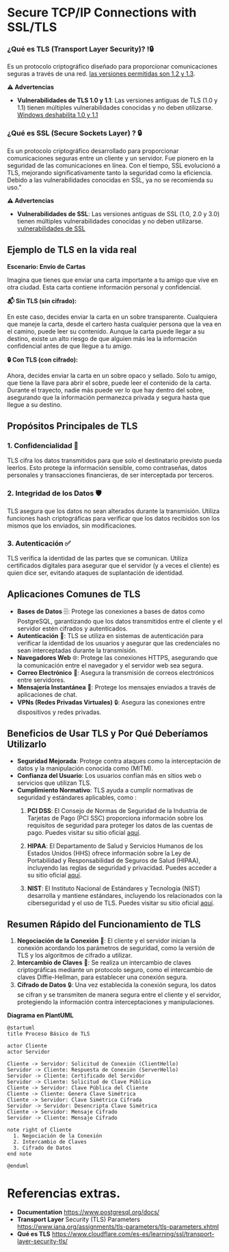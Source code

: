
# Secure TCP/IP Connections with SSL/TLS 

### ¿Qué es TLS (Transport Layer Security)? !🔒
Es un protocolo criptográfico diseñado para proporcionar comunicaciones seguras a través de una red.   [las versiones permitidas son 1.2 y 1.3](https://documentation.meraki.com/General_Administration/Privacy_and_Security/TLS_Protocol_and_Compliance_Standards).

**⚠️ Advertencias**
  - **Vulnerabilidades de TLS 1.0 y 1.1**: Las versiones antiguas de TLS (1.0 y 1.1) tienen múltiples vulnerabilidades conocidas y no deben utilizarse.  [Windows deshabilita 1.0 y 1.1 ](https://learn.microsoft.com/es-es/lifecycle/announcements/transport-layer-security-1x-disablement)

### ¿Qué es SSL (Secure Sockets Layer) ? 🔒
Es un protocolo criptográfico desarrollado para proporcionar comunicaciones seguras entre un cliente y un servidor. Fue pionero en la seguridad de las comunicaciones en línea. Con el tiempo, SSL evolucionó a TLS, mejorando significativamente tanto la seguridad como la eficiencia. Debido a las vulnerabilidades conocidas en SSL, ya no se recomienda su uso."

**⚠️ Advertencias**
  - **Vulnerabilidades de SSL**: Las versiones antiguas de SSL (1.0, 2.0 y 3.0) tienen múltiples vulnerabilidades conocidas y no deben utilizarse. [vulnerabilidades de SSL](https://nicolascoolman.eu/es/2024/10/17/openssl-securite-2/)

 
## Ejemplo de TLS en la vida real

**Escenario: Envío de Cartas**

Imagina que tienes que enviar una carta importante a tu amigo que vive en otra ciudad. Esta carta contiene información personal y confidencial.

**📬 Sin TLS (sin cifrado):**

En este caso, decides enviar la carta en un sobre transparente. Cualquiera que maneje la carta, desde el cartero hasta cualquier persona que la vea en el camino, puede leer su contenido. Aunque la carta puede llegar a su destino, existe un alto riesgo de que alguien más lea la información confidencial antes de que llegue a tu amigo.

**🔒 Con TLS (con cifrado):**

Ahora, decides enviar la carta en un sobre opaco y sellado. Solo tu amigo, que tiene la llave para abrir el sobre, puede leer el contenido de la carta. Durante el trayecto, nadie más puede ver lo que hay dentro del sobre, asegurando que la información permanezca privada y segura hasta que llegue a su destino.


## Propósitos Principales de TLS

### 1. **Confidencialidad** 🔐

TLS cifra los datos transmitidos para que solo el destinatario previsto pueda leerlos. Esto protege la información sensible, como contraseñas, datos personales y transacciones financieras, de ser interceptada por terceros.

### 2. **Integridad de los Datos** 🛡️

TLS asegura que los datos no sean alterados durante la transmisión. Utiliza funciones hash criptográficas para verificar que los datos recibidos son los mismos que los enviados, sin modificaciones.

### 3. **Autenticación** ✅

TLS verifica la identidad de las partes que se comunican. Utiliza certificados digitales para asegurar que el servidor (y a veces el cliente) es quien dice ser, evitando ataques de suplantación de identidad.

 
## Aplicaciones Comunes de TLS
- **Bases de Datos** 🗄️: Protege las conexiones a bases de datos como PostgreSQL, garantizando que los datos transmitidos entre el cliente y el servidor estén cifrados y autenticados.
- **Autenticación** 🔑: TLS se utiliza en sistemas de autenticación para verificar la identidad de los usuarios y asegurar que las credenciales no sean interceptadas durante la transmisión.
- **Navegadores Web** 🌐: Protege las conexiones HTTPS, asegurando que la comunicación entre el navegador y el servidor web sea segura.
- **Correo Electrónico** 📧: Asegura la transmisión de correos electrónicos entre servidores.
- **Mensajería Instantánea** 💬: Protege los mensajes enviados a través de aplicaciones de chat.
- **VPNs (Redes Privadas Virtuales)** 🔒: Asegura las conexiones entre dispositivos y redes privadas.



## Beneficios de Usar TLS y Por Qué Deberíamos Utilizarlo

- **Seguridad Mejorada**: Protege contra ataques como la interceptación de datos  y la manipulación conocida como (MITM).
- **Confianza del Usuario**: Los usuarios confían más en sitios web o servicios que utilizan TLS.
- **Cumplimiento Normativo**: TLS ayuda a cumplir normativas de seguridad  y estándares aplicables, como : 
    1. **PCI DSS**: El Consejo de Normas de Seguridad de la Industria de Tarjetas de Pago (PCI SSC) proporciona información sobre los requisitos de seguridad para proteger los datos de las cuentas de pago. Puedes visitar su sitio oficial [aquí](https://www.pcisecuritystandards.org/faq/articles/Frequently_Asked_Question/does-pci-dss-define-which-versions-of-tls-must-be-used/).
    
    2. **HIPAA**: El Departamento de Salud y Servicios Humanos de los Estados Unidos (HHS) ofrece información sobre la Ley de Portabilidad y Responsabilidad de Seguros de Salud (HIPAA), incluyendo las reglas de seguridad y privacidad. Puedes acceder a su sitio oficial [aquí](https://www.hhs.gov/hipaa/for-professionals/breach-notification/guidance/index.html).
    
    3. **NIST**: El Instituto Nacional de Estándares y Tecnología (NIST) desarrolla y mantiene estándares, incluyendo los relacionados con la ciberseguridad y el uso de TLS. Puedes visitar su sitio oficial [aquí](https://csrc.nist.gov/pubs/sp/800/52/r2/final).

 

## Resumen Rápido del Funcionamiento de TLS

1. **Negociación de la Conexión** 🔄: El cliente y el servidor inician la conexión acordando los parámetros de seguridad, como la versión de TLS y los algoritmos de cifrado a utilizar.
2. **Intercambio de Claves** 🔑: Se realiza un intercambio de claves criptográficas mediante un protocolo seguro, como el intercambio de claves Diffie-Hellman, para establecer una conexión segura.
3. **Cifrado de Datos** 🔒: Una vez establecida la conexión segura, los datos se cifran y se transmiten de manera segura entre el cliente y el servidor, protegiendo la información contra interceptaciones y manipulaciones.

**Diagrama en PlantUML**
```plantuml
@startuml
title Proceso Básico de TLS

actor Cliente
actor Servidor

Cliente -> Servidor: Solicitud de Conexión (ClientHello)
Servidor -> Cliente: Respuesta de Conexión (ServerHello)
Servidor -> Cliente: Certificado del Servidor
Servidor -> Cliente: Solicitud de Clave Pública
Cliente -> Servidor: Clave Pública del Cliente
Cliente -> Cliente: Genera Clave Simétrica
Cliente -> Servidor: Clave Simétrica Cifrada
Servidor -> Servidor: Desencripta Clave Simétrica
Cliente -> Servidor: Mensaje Cifrado
Servidor -> Cliente: Mensaje Cifrado

note right of Cliente
  1. Negociación de la Conexión
  2. Intercambio de Claves
  3. Cifrado de Datos
end note

@enduml
```
 
 























 
# Referencias extras.

  - **Documentation**  https://www.postgresql.org/docs/
  - **Transport Layer** Security (TLS) Parameters https://www.iana.org/assignments/tls-parameters/tls-parameters.xhtml
  - **Qué es TLS** https://www.cloudflare.com/es-es/learning/ssl/transport-layer-security-tls/


